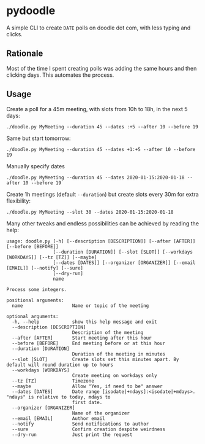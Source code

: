 # pydoodle
A simple CLI to create `DATE` polls on doodle dot com, with less typing and clicks.

## Rationale
Most of the time I spent creating polls was adding the same hours and then clicking days. This automates the process.

## Usage

Create a poll for a 45m meeting, with slots from 10h to 18h, in the next 5 days:

```shell
./doodle.py MyMeeting --duration 45 --dates :+5 --after 10 --before 19
```

Same but start tomorrow:

```shell
./doodle.py MyMeeting --duration 45 --dates +1:+5 --after 10 --before 19
```

Manually specify dates

```shell
./doodle.py MyMeeting --duration 45 --dates 2020-01-15:2020-01-18 --after 10 --before 19
```

Create 1h meetings (default `--duration`) but create slots every 30m for extra flexibility:

```shell
./doodle.py MyMeeting --slot 30 --dates 2020-01-15:2020-01-18
```


Many other tweaks and endless possibilities can be achieved by reading the help:

```
usage: doodle.py [-h] [--description [DESCRIPTION]] [--after [AFTER]] [--before [BEFORE]]
                 [--duration [DURATION]] [--slot [SLOT]] [--workdays [WORKDAYS]] [--tz [TZ]] [--maybe]
                 [--dates [DATES]] [--organizer [ORGANIZER]] [--email [EMAIL]] [--notify] [--sure]
                 [--dry-run]
                 name

Process some integers.

positional arguments:
  name                  Name or topic of the meeting

optional arguments:
  -h, --help            show this help message and exit
  --description [DESCRIPTION]
                        Description of the meeting
  --after [AFTER]       Start meeting after this hour
  --before [BEFORE]     End meeting before or at this hour
  --duration [DURATION]
                        Duration of the meeting in minutes
  --slot [SLOT]         Create slots set this minutes apart. By default will round duration up to hours
  --workdays [WORKDAYS]
                        Create meeting on workdays only
  --tz [TZ]             Timezone
  --maybe               Allow "Yes, if need to be" answer
  --dates [DATES]       Date range [isodate|+ndays]:<isodate|+mdays>. "ndays" is relative to today, mdays to
                        first date.
  --organizer [ORGANIZER]
                        Name of the organizer
  --email [EMAIL]       Author email
  --notify              Send notifications to author
  --sure                Confirm creation despite weirdness
  --dry-run             Just print the request
```
